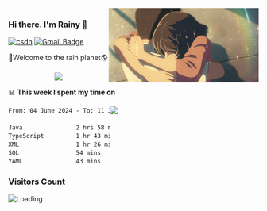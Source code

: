 <img  align='right' height="150" src="https://github.com/LikeRainDay/LikeRainDay/blob/master/pic/img_rain_1.gif?raw=true">



### Hi there. I'm Rainy :lemon:

[![csdn](https://img.shields.io/badge/-csdn-c14438?style=flat-square&logo=c&logoColor=white)](https://blog.csdn.net/qq_15807167)
[![Gmail Badge](https://img.shields.io/badge/-gmail-c14438?style=flat-square&logo=Gmail&logoColor=white&link=mailto:houshuai0816@gmail.com)](mailto:houshuai0816@gmail.com)

🚀Welcome to the rain planet🌎

<center>
<img align='center'  src="https://source.unsplash.com/user/rainyhehe/likes">
</center>

📊 **This week I spent my time on**

<img align='right'   width="300" src="https://github-readme-stats.vercel.app/api?username=LikeRainDay&show_icons=true&title_color=fff&icon_color=79ff97&text_color=9f9f9f&bg_color=151515&count_private=true">

<!--START_SECTION:waka-->

```txt
From: 04 June 2024 - To: 11 June 2024

Java               2 hrs 58 mins   ███████░░░░░░░░░░░░░░░░░░   28.37 %
TypeScript         1 hr 43 mins    ████░░░░░░░░░░░░░░░░░░░░░   16.38 %
XML                1 hr 26 mins    ███▒░░░░░░░░░░░░░░░░░░░░░   13.69 %
SQL                54 mins         ██░░░░░░░░░░░░░░░░░░░░░░░   08.65 %
YAML               43 mins         █▓░░░░░░░░░░░░░░░░░░░░░░░   06.86 %
```

<!--END_SECTION:waka-->

### Visitors Count
<img align="left" src = "https://profile-counter.glitch.me/LikeRainDay/count.svg" alt ="Loading">
